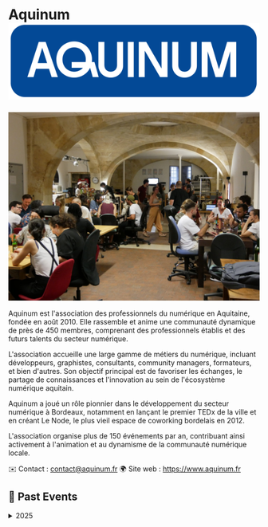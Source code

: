 # Aquinum ![Logo Aquinum](./logo_aquinum_new.png ':size=100')
![Image d'un évènement Aquinum au node](./aquinum_accueil.jpg)


Aquinum est l'association des professionnels du numérique en Aquitaine, fondée en août 2010. Elle rassemble et anime une communauté dynamique de près de 450 membres, comprenant des professionnels établis et des futurs talents du secteur numérique.

L'association accueille une large gamme de métiers du numérique, incluant développeurs, graphistes, consultants, community managers, formateurs, et bien d'autres. Son objectif principal est de favoriser les échanges, le partage de connaissances et l'innovation au sein de l'écosystème numérique aquitain.

Aquinum a joué un rôle pionnier dans le développement du secteur numérique à Bordeaux, notamment en lançant le premier TEDx de la ville et en créant Le Node, le plus vieil espace de coworking bordelais en 2012.

L'association organise plus de 150 événements par an, contribuant ainsi activement à l'animation et au dynamisme de la communauté numérique locale.


✉️ Contact : contact@aquinum.fr
🌍 Site web : https://www.aquinum.fr

<!-- EVENTS:START -->
## 📆 Past Events

<details>
<summary>2025</summary>

| Date | Event | Location | Link |
|------|--------|----------|------|
| Jeudi 26 juin 2025 à 18:30 | Happynum de juin | Le node, 12 rue des faussets, Bordeaux | https://www.aquinum.fr/ |
</details>
<!-- EVENTS:END -->
